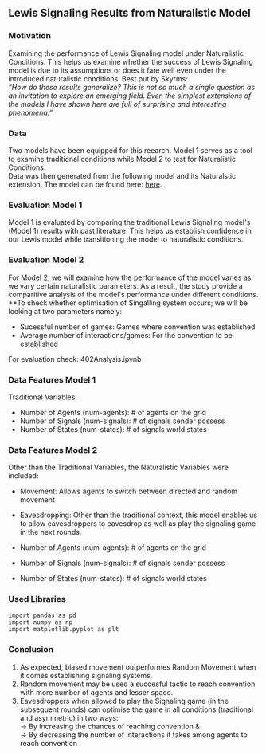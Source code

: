 ## Lewis Signaling Results from Naturalistic Model

### Motivation
Examining the performance of Lewis Signaling model under Naturalistic Conditions. This helps us examine whether the success of Lewis Signaling model is due to its assumptions or does it fare well even under the introduced naturalistic conditions. Best put  by Skyrms:<br>
<i>“How do these results generalize? This is not so much a single question as an invitation to
explore an emerging field. Even the simplest extensions of the models I have shown here are full of surprising and interesting phenomena.”</i>

### Data 
Two models have been equipped for this reearch. Model 1 serves as a tool to examine traditional conditions while Model 2 to test for Naturalistic Conditions.  <br>
Data was then  generated from the following model and its Naturalstic extension. The model can be found here: <a href="https://ccl.northwestern.edu/netlogo/models/SignalingGame"> here</a>.

### Evaluation Model 1
Model 1 is evaluated by comparing the traditional Lewis Signaling model's (Model 1) results with past literature. This helps us establish confidence in our Lewis model while transitioning the model to naturalistic conditions.

### Evaluation Model 2
For Model 2, we will examine how the performance of the model varies as we vary certain naturalistic parameters. As a result, the study provide a comparitive analysis of the model's performance under different conditions.<br>
**To check whether optimisation of Singalling system occurs; we will be looking at two parameters namely:
- Sucessful number of games: Games where convention was established
- Average number of interactions/games: For the convention to be established

For evaluation check:  402Analysis.ipynb 

### Data Features Model 1
Traditional Variables:

- Number of Agents (num-agents): # of agents on the grid
- Number of Signals (num-signals): # of signals sender possess
- Number of States (num-states): # of signals world states

### Data Features Model 2
Other than the Traditional Variables, the Naturalistic Variables were included:
- Movement: Allows agents to switch between directed and random movement
- Eavesdropping: Other than the traditional context, this model enables us to allow eavesdroppers to eavesdrop as well as play the signaling game in the next rounds.

- Number of Agents (num-agents): # of agents on the grid
- Number of Signals (num-signals): # of signals sender possess
- Number of States (num-states): # of signals world states

### Used Libraries 
```
import pandas as pd
import numpy as np
import matplotlib.pyplot as plt

 ```
 ### Conclusion
1. As expected, biased movement outperformes Random Movement when it comes establishing signaling systems.
2. Random movement may be used a succesful tactic to reach convention with more number of agents and lesser space. 
3. Eavesdroppers when allowed to play the Signaling game (in the subsequent rounds) can optimise the game in all conditions (traditional and asymmetric) in two ways: <br>
 -> By increasing the chances of reaching convention &<br> 
 -> By decreasing the number of interactions it takes among agents to reach convention
 
